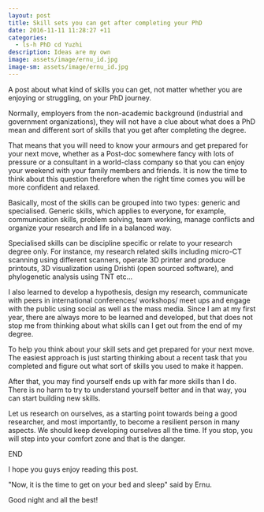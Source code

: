 ```yaml
---
layout: post
title: Skill sets you can get after completing your PhD 
date: 2016-11-11 11:28:27 +11
categories:
  - ls-h PhD cd Yuzhi
description: Ideas are my own  
image: assets/image/ernu_id.jpg
image-sm: assets/image/ernu_id.jpg
---
```

A post about what kind of skills you can get, not matter whether you are enjoying or struggling, on your PhD journey.

Normally, employers from the non-academic background (industrial and government organizations), they will not have a clue about what does a PhD mean and different sort of skills that you get after completing the degree. 

That means that you will need to know your armours and get prepared for your next move, whether as a Post-doc somewhere fancy with lots of pressure or a consultant in a world-class company so that you can enjoy your weekend with your family members and friends. It is now the time to think about this question therefore when the right time comes you will be more confident and relaxed. 

Basically, most of the skills can be grouped into two types: generic and specialised. Generic skills, which applies to everyone, for example, communication skills, problem solving, team working, manage conflicts and organize your research and life in a balanced way. 


Specialised skills can be discipline specific or relate to your research degree only. For instance, my research related skills including micro-CT scanning using different scanners, operate 3D printer and produce printouts, 3D visualization using Drishti (open sourced software), and phylogenetic analysis using TNT etc...


I also learned to develop a hypothesis, design my research, communicate with peers in international conferences/ workshops/ meet ups and engage with the public using social as well as the mass media. Since I am at my first year, there are always more to be learned and developed, but that does not stop me from thinking about what skills can I get out from the end of my degree. 

To help you think about your skill sets and get prepared for your next move. The easiest approach is just starting thinking about a recent task that you completed and figure out what sort of skills you used to make it happen. 

After that, you may find yourself ends up with far more skills than I do. There is no harm to try to understand yourself better and in that way, you can start building new skills.


Let us research on ourselves, as a starting point towards being a good researcher, and most importantly, to become a resilient person in many aspects. We should keep developing ourselves all the time. If you stop, you will step into your comfort zone and that is the danger. 


END

I hope you guys enjoy reading this post. 

"Now, it is the time to get on your bed and sleep" said by Ernu. 

Good night and all the best!
